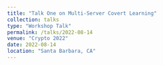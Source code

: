 ```yaml
---
title: "Talk One on Multi-Server Covert Learning"
collection: talks
type: "Workshop Talk"
permalink: /talks/2022-08-14
venue: "Crypto 2022"
date: 2022-08-14
location: "Santa Barbara, CA"
---
```


<!-- This is a description of your talk, which is a markdown files that can be all markdown-ified like any other post. Yay markdown! -->
